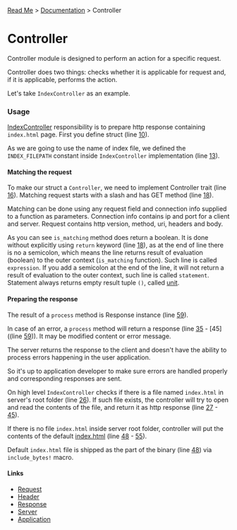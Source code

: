 [Read Me](https://github.com/bohdaq/rust-web-server/tree/main) > [Documentation](https://github.com/bohdaq/rust-web-server/tree/main/src/README.md) > Controller 

# Controller 

Controller module is designed to perform an action for a specific request.

Controller does two things: checks whether it is applicable for request and, if it is applicable, performs the action.

Let's take `IndexController` as an example.

### Usage
[IndexController](https://github.com/bohdaq/rust-web-server/blob/main/src/controller/example/mod.rs) responsibility is to prepare http response containing `index.html` page. First you define struct (line [10](https://github.com/bohdaq/rust-web-server/blob/149d608841ad77b69e2147143928220d29195988/src/controller/example/mod.rs#L10)).
 
As we are going to use the name of index file, we defined the `INDEX_FILEPATH` constant inside `IndexController` implementation (line [13](https://github.com/bohdaq/rust-web-server/blob/149d608841ad77b69e2147143928220d29195988/src/controller/example/mod.rs#L13)).

#### Matching the request

To make our struct a `Controller`, we need to implement Controller trait (line [16](https://github.com/bohdaq/rust-web-server/blob/149d608841ad77b69e2147143928220d29195988/src/controller/example/mod.rs#L16)). Matching request starts with a slash and has GET method (line [18](https://github.com/bohdaq/rust-web-server/blob/149d608841ad77b69e2147143928220d29195988/src/controller/example/mod.rs#L18)). 

Matching can be done using any request field and connection info supplied to a function as parameters. Connection info contains ip and port for a client and server. Request contains http version, method, uri, headers and body.

As you can see `is_matching` method does return a boolean. It is done without explicitly using `return` keyword (line [18](https://github.com/bohdaq/rust-web-server/blob/149d608841ad77b69e2147143928220d29195988/src/controller/example/mod.rs#L18)), as at the end of line there is no a semicolon, which means the line returns result of evaluation (boolean) to the outer context (`is_matching` function). Such line is called `expression`. If you add a semicolon at the end of the line, it will not return a result of evaluation to the outer context, such line is called `statement`. Statement always returns empty result tuple  `()`, called [unit](https://doc.rust-lang.org/std/primitive.unit.html).

#### Preparing the response
The result of a `process` method is Response instance (line [59](https://github.com/bohdaq/rust-web-server/blob/149d608841ad77b69e2147143928220d29195988/src/controller/example/mod.rs#L59)). 

In case of an error, a `process` method will return a response (line [35](https://github.com/bohdaq/rust-web-server/blob/149d608841ad77b69e2147143928220d29195988/src/controller/example/mod.rs#L35) - [45]((line [59](https://github.com/bohdaq/rust-web-server/blob/149d608841ad77b69e2147143928220d29195988/src/controller/example/mod.rs#L45))). It may be modified content or error message. 

The server returns the response to the client
and doesn't have the ability to process errors happening in the user application.

So it's up to application developer to make sure errors are handled properly and corresponding responses are sent.

On high level `IndexController` checks if there is a file named `index.html` in server's root folder (line [26](https://github.com/bohdaq/rust-web-server/blob/348d1051e7b04ec0eb254d8d62864f0d23bf6ae2/src/controller/example/mod.rs#L26)). If such file exists, the controller will try to open and read the contents of the file, and return it as http response (line [27](https://github.com/bohdaq/rust-web-server/blob/348d1051e7b04ec0eb254d8d62864f0d23bf6ae2/src/controller/example/mod.rs#L27) - [45](https://github.com/bohdaq/rust-web-server/blob/348d1051e7b04ec0eb254d8d62864f0d23bf6ae2/src/controller/example/mod.rs#L45)).

If there is no file `index.html` inside server root folder, controller will put the contents of the default [index.html](https://github.com/bohdaq/rust-web-server/blob/main/src/controller/example/index.html) (line [48](https://github.com/bohdaq/rust-web-server/blob/348d1051e7b04ec0eb254d8d62864f0d23bf6ae2/src/controller/example/mod.rs#L48) - [55](https://github.com/bohdaq/rust-web-server/blob/348d1051e7b04ec0eb254d8d62864f0d23bf6ae2/src/controller/example/mod.rs#L55)).

Default `index.html` file is shipped as the part of the binary (line [48](https://github.com/bohdaq/rust-web-server/blob/main/src/controller/example/index.html)) via `include_bytes!` macro.


#### Links
- [Request](https://github.com/bohdaq/rust-web-server/tree/main/src/request)
- [Header](https://github.com/bohdaq/rust-web-server/tree/main/src/header)
- [Response](https://github.com/bohdaq/rust-web-server/tree/main/src/response)
- [Server](https://github.com/bohdaq/rust-web-server/tree/main/src/server)
- [Application](https://github.com/bohdaq/rust-web-server/tree/main/src/application)
